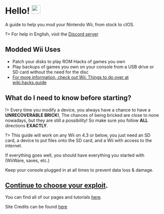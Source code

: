 # Hello! <img src="https://user-images.githubusercontent.com/1303154/88677602-1635ba80-d120-11ea-84d8-d263ba5fc3c0.gif" width="28px" alt="wave">

A guide to help you mod your Nintendo Wii, from stock to cIOS.

?> For help in English, visit the [Discord server](https://discord.gg/dK5rNaMhMt)
## Modded Wii Uses
- Patch your disks to play ROM Hacks of games you own
- Play backups of games you own on your console from a USB drive or SD card without the need for the disc
- [For more information, check out Wii: Things to do over at wiki.hacks.guide](https://wiki.hacks.guide/wiki/Wii:Things_to_do)
## What do I need to know before starting?
!> Every time you modify a device, you always have a chance to have a **UNRECOVERABLE BRICK!**, The chances of being bricked are close to none nowadays, but they are still a possibility! So make sure you follow **ALL** directions **EXACTLY**.

?> This guide will work on any Wii on 4.3 or below, you just need an SD card, a device to put files onto the SD card, and a Wii with access to the internet.

If everything goes well, you should have everything you started with (WiiWare, saves, etc.)

Keep your console plugged in at all times to prevent data loss & damage.
## [Continue to choose your exploit](/chooseyourexploit).

You can find all of our pages and tutorials [here](/navigation.md).

Site Credits can be found [here](/credits)